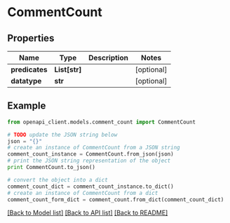 # CommentCount


## Properties

Name | Type | Description | Notes
------------ | ------------- | ------------- | -------------
**predicates** | **List[str]** |  | [optional] 
**datatype** | **str** |  | [optional] 

## Example

```python
from openapi_client.models.comment_count import CommentCount

# TODO update the JSON string below
json = "{}"
# create an instance of CommentCount from a JSON string
comment_count_instance = CommentCount.from_json(json)
# print the JSON string representation of the object
print CommentCount.to_json()

# convert the object into a dict
comment_count_dict = comment_count_instance.to_dict()
# create an instance of CommentCount from a dict
comment_count_form_dict = comment_count.from_dict(comment_count_dict)
```
[[Back to Model list]](../README.md#documentation-for-models) [[Back to API list]](../README.md#documentation-for-api-endpoints) [[Back to README]](../README.md)


